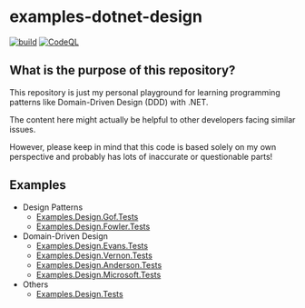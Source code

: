 # examples-dotnet-design

[![build](https://github.com/suzu-devworks/examples-dotnet-design/actions/workflows/dotnet-build.yml/badge.svg)](https://github.com/suzu-devworks/examples-dotnet-design/actions/workflows/dotnet-build.yml)
[![CodeQL](https://github.com/suzu-devworks/examples-dotnet-design/actions/workflows/github-code-scanning/codeql/badge.svg)](https://github.com/suzu-devworks/examples-dotnet-design/actions/workflows/github-code-scanning/codeql)

## What is the purpose of this repository?

This repository is just my personal playground for learning programming patterns like Domain-Driven Design (DDD) with .NET.

The content here might actually be helpful to other developers facing similar issues.

However, please keep in mind that this code is based solely on my own perspective and probably has lots of inaccurate or questionable parts!

## Examples

- Design Patterns
  - [Examples.Design.Gof.Tests](./src/Examples.Design.Gof.Tests/README.md)
  - [Examples.Design.Fowler.Tests](./src/Examples.Design.Fowler.Tests/README.md)
- Domain-Driven Design
  - [Examples.Design.Evans.Tests](./src/Examples.Design.Evans.Tests/README.md)
  - [Examples.Design.Vernon.Tests](./src/Examples.Design.Vernon.Tests/README.md)
  - [Examples.Design.Anderson.Tests](./src/Examples.Design.Anderson.Tests/README.md)
  - [Examples.Design.Microsoft.Tests](./src/Examples.Design.Microsoft.Tests/README.md)
- Others
  - [Examples.Design.Tests](./src/Examples.Design.Tests/README.md)
